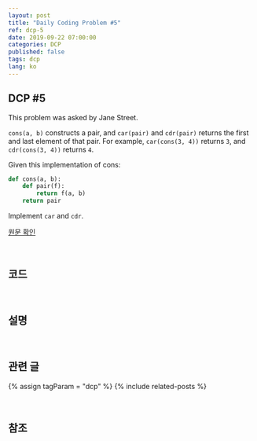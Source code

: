```yaml
---
layout: post
title: "Daily Coding Problem #5"
ref: dcp-5
date: 2019-09-22 07:00:00
categories: DCP
published: false
tags: dcp
lang: ko
---
```


## DCP #5
This problem was asked by Jane Street.

`cons(a, b)` constructs a pair, and `car(pair)` and `cdr(pair)` returns the first and last element of that pair. For example, `car(cons(3, 4))` returns `3`, and `cdr(cons(3, 4))` returns `4`.

Given this implementation of cons:

```python
def cons(a, b):
    def pair(f):
        return f(a, b)
    return pair
```
Implement `car` and `cdr`.

[원문 확인](en-dcp-5.html) 

<br>

## 코드

<br>

## 설명

<br>

## 관련 글 <a id="related"></a>
{% assign tagParam = "dcp" %}
{% include related-posts %}

<br />

## 참조 <a id="ref"></a>
